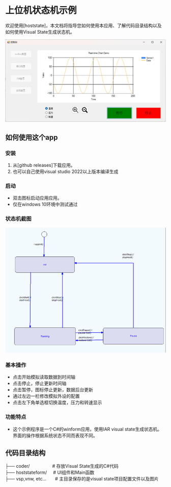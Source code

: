 # 上位机状态机示例

欢迎使用[hoststate]，本文档将指导您如何使用本应用、了解代码目录结构以及如何使用Visual State生成状态机。

![主程序界面](mainpanel.jpg)

## 如何使用这个app

### 安装
1. 从[github releases]下载应用。
2. 也可以自己使用visual studio 2022以上版本编译生成

### 启动
- 双击图标启动应用应用。
- 仅在windows 10环境中测试通过

### 状态机截图
![主状态机](statemachine.png)

### 基本操作
- 点击开始模拟读取数据到时间轴
- 点击停止，停止更新时间轴
- 点击暂停，图标停止更新，数据后台更新
- 通过左边一栏修改模拟外设的配置
- 点击左下角单选框切换温度，压力和转速显示

### 功能特点
- 这个示例程序是一个C#的winform应用，使用IAR visual state生成状态机。界面的操作根据系统状态不同而表现不同。

## 代码目录结构
├── coder/ &nbsp;&nbsp;&nbsp;&nbsp;&nbsp;&nbsp;&nbsp;&nbsp;&nbsp;&nbsp;&nbsp;&nbsp;&nbsp;&nbsp;&nbsp;&nbsp;&nbsp;# 存放Visual State生成的C#代码  
├── hoststateform/&nbsp;&nbsp;&nbsp;&nbsp;&nbsp;# UI组件和Main函数  
├── vsp,vnw, etc...&nbsp;&nbsp;&nbsp;&nbsp;&nbsp;&nbsp;&nbsp;# 主目录保存的是visual state项目配置文件以及图片


